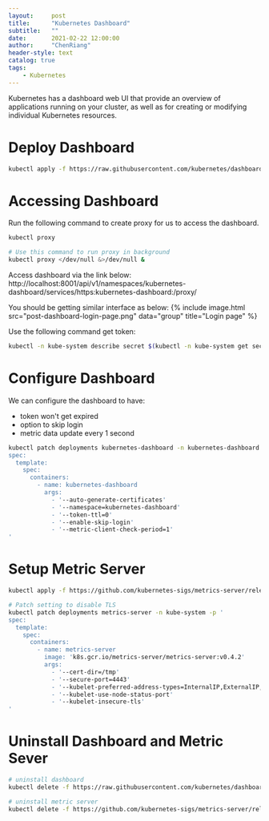 ```yaml
---
layout:     post
title:      "Kubernetes Dashboard"
subtitle:   "" 
date:       2021-02-22 12:00:00
author:     "ChenRiang"
header-style: text
catalog: true
tags:
    - Kubernetes
---
```


Kubernetes has a dashboard web UI that provide an overview of applications running on your cluster, as well as for 
creating or modifying individual Kubernetes resources.

# Deploy Dashboard
```bash
kubectl apply -f https://raw.githubusercontent.com/kubernetes/dashboard/v2.0.5/aio/deploy/recommended.yaml
```


# Accessing Dashboard
Run the following command to create proxy for us to access the dashboard.

```bash
kubectl proxy

# Use this command to run proxy in background
kubectl proxy </dev/null &>/dev/null &
```

Access dashboard via the link below:
http://localhost:8001/api/v1/namespaces/kubernetes-dashboard/services/https:kubernetes-dashboard:/proxy/

You should be getting similar interface as below:
{% include image.html src="post-dashboard-login-page.png" data="group" title="Login page" %}

Use the following command get token:
```bash
kubectl -n kube-system describe secret $(kubectl -n kube-system get secret | grep eks-admin | awk '{print $1}')
```

# Configure Dashboard
We can configure the dashboard to have:
- token won't get expired
- option to skip login
- metric data update every 1 second 

```bash
kubectl patch deployments kubernetes-dashboard -n kubernetes-dashboard -p '
spec:
  template:
    spec:
      containers:
        - name: kubernetes-dashboard
          args:
            - '--auto-generate-certificates'
            - '--namespace=kubernetes-dashboard'
            - '--token-ttl=0'
            - '--enable-skip-login'
            - '--metric-client-check-period=1'
'
```

# Setup Metric Server
```bash
kubectl apply -f https://github.com/kubernetes-sigs/metrics-server/releases/download/v0.4.2/components.yaml

# Patch setting to disable TLS 
kubectl patch deployments metrics-server -n kube-system -p '
spec:
  template:
    spec:
      containers:
        - name: metrics-server
          image: 'k8s.gcr.io/metrics-server/metrics-server:v0.4.2'
          args:
            - '--cert-dir=/tmp'
            - '--secure-port=4443'
            - '--kubelet-preferred-address-types=InternalIP,ExternalIP,Hostname'
            - '--kubelet-use-node-status-port'
            - '--kubelet-insecure-tls'
'
```

# Uninstall Dashboard and Metric Sever
```bash
# uninstall dashboard
kubectl delete -f https://raw.githubusercontent.com/kubernetes/dashboard/v2.0.5/aio/deploy/recommended.yaml

# uninstall metric server
kubectl delete -f https://github.com/kubernetes-sigs/metrics-server/releases/download/v0.4.2/components.yaml

```
